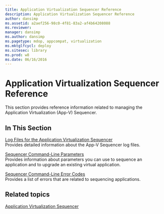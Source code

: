 ```yaml
---
title: Application Virtualization Sequencer Reference
description: Application Virtualization Sequencer Reference
author: dansimp
ms.assetid: a2aef256-98c0-4f81-83a2-af4b64208088
ms.reviewer: 
manager: dansimp
ms.author: dansimp
ms.pagetype: mdop, appcompat, virtualization
ms.mktglfcycl: deploy
ms.sitesec: library
ms.prod: w8
ms.date: 06/16/2016
---
```



# Application Virtualization Sequencer Reference


This section provides reference information related to managing the Application Virtualization (App-V) Sequencer.

## In This Section


<a href="" id="log-files-for-the-application-virtualization-sequencer"></a>[Log Files for the Application Virtualization Sequencer](log-files-for-the-application-virtualization-sequencer.md)  
Provides detailed information about the App-V Sequencer log files.

<a href="" id="sequencer-command-line-parameters"></a>[Sequencer Command-Line Parameters](sequencer-command-line-parameters.md)  
Provides information about parameters you can use to sequence an application and to upgrade an existing virtual application.

<a href="" id="sequencer-command-line-error-codes"></a>[Sequencer Command-Line Error Codes](sequencer-command-line-error-codes.md)  
Provides a list of errors that are related to sequencing applications.

## Related topics


[Application Virtualization Sequencer](application-virtualization-sequencer.md)

 

 






